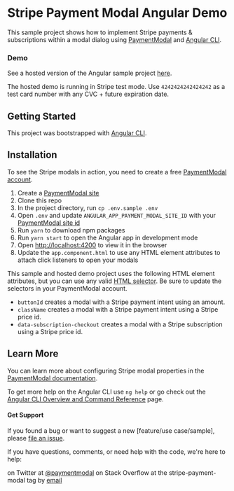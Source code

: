 # Stripe Payment Modal Angular Demo

This sample project shows how to implement Stripe payments & subscriptions within a modal dialog using [PaymentModal](https://paymentmodal.com) and [Angular CLI](https://cli.angular.io/).

### Demo

See a hosted version of the Angular sample project [here](https://angular.paymentmodal.com).

The hosted demo is running in Stripe test mode. Use `4242424242424242` as a test card number with any CVC + future expiration date.

## Getting Started

This project was bootstrapped with [Angular CLI](https://cli.angular.io/).

## Installation

To see the Stripe modals in action, you need to create a free [PaymentModal account](https://paymentmodal.com).

1. Create a [PaymentModal site](https://paymentmodal.com)
2. Clone this repo
3. In the project directory, run `cp .env.sample .env`
4. Open `.env` and update `ANGULAR_APP_PAYMENT_MODAL_SITE_ID` with your [PaymentModal site id](https://paymentmodal.com)
5. Run `yarn` to download npm packages
6. Run `yarn start` to open the Angular app in development mode
7. Open [http://localhost:4200](http://localhost:4200) to view it in the browser
8. Update the `app.component.html` to use any HTML element attributes to attach click listeners to open your modals

This sample and hosted demo project uses the following HTML element attributes, but you can use any valid [HTML selector](https://developer.mozilla.org/en-US/docs/Learn/CSS/Building_blocks/Selectors#reference_table_of_selectors). Be sure to update the selectors in your PaymentModal account.

- `buttonId` creates a modal with a Stripe payment intent using an amount.
- `className` creates a modal with a Stripe payment intent using a Stripe price id.
- `data-subscription-checkout` creates a modal with a Stripe subscription using a Stripe price id.

## Learn More

You can learn more about configuring Stripe modal properties in the [PaymentModal documentation](https://paymentmodal.com/docs).

To get more help on the Angular CLI use `ng help` or go check out the [Angular CLI Overview and Command Reference](https://angular.io/cli) page.

#### Get Support

If you found a bug or want to suggest a new [feature/use case/sample], please [file an issue](https://github.com/funnelkake/stripe-payment-modal-angular-example/issues).

If you have questions, comments, or need help with the code, we're here to help:

on Twitter at [@paymentmodal](https://twitter.com/paymentmodal)
on Stack Overflow at the stripe-payment-modal tag
by [email](mailto:support@paymentmodal.com?subject=[GitHub]%20Source%20Angular%20Demo)
